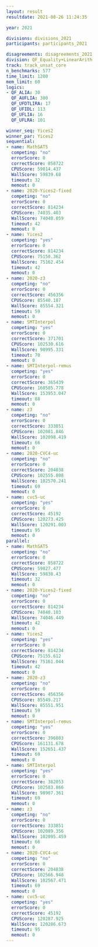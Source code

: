 ```yaml
---
layout: result
resultdate: 2021-08-26 11:24:35

year: 2021

divisions: divisions_2021
participants: participants_2021

disagreements: disagreements_2021
division: QF_Equality+LinearArith
track: track_unsat_core
n_benchmarks: 577
time_limit: 1200
mem_limit: 60
logics:
- QF_ALIA: 30
  QF_AUFLIA: 300
  QF_UFDTLIRA: 17
  QF_UFIDL: 113
  QF_UFLIA: 16
  QF_UFLRA: 101

winner_seq: Yices2
winner_par: Yices2
sequential:
- name: MathSAT5
  competing: "no"
  errorScore: 0
  correctScore: 858722
  CPUScore: 59814.437
  WallScore: 59839.68
  timeout: 32
  memout: 0
- name: 2020-Yices2-fixed
  competing: "no"
  errorScore: 0
  correctScore: 814234
  CPUScore: 74035.403
  WallScore: 74048.059
  timeout: 42
  memout: 0
- name: Yices2
  competing: "yes"
  errorScore: 0
  correctScore: 814234
  CPUScore: 75150.362
  WallScore: 75162.454
  timeout: 42
  memout: 0
- name: 2020-z3
  competing: "no"
  errorScore: 0
  correctScore: 456356
  CPUScore: 85540.187
  WallScore: 85554.321
  timeout: 59
  memout: 0
- name: SMTInterpol
  competing: "yes"
  errorScore: 0
  correctScore: 371701
  CPUScore: 102530.616
  WallScore: 98995.331
  timeout: 70
  memout: 0
- name: SMTInterpol-remus
  competing: "yes"
  errorScore: 0
  correctScore: 365439
  CPUScore: 160585.778
  WallScore: 153953.047
  timeout: 88
  memout: 0
- name: z3
  competing: "no"
  errorScore: 0
  correctScore: 333851
  CPUScore: 102081.846
  WallScore: 102098.419
  timeout: 66
  memout: 0
- name: 2020-CVC4-uc
  competing: "no"
  errorScore: 0
  correctScore: 204838
  CPUScore: 102555.808
  WallScore: 102570.241
  timeout: 69
  memout: 0
- name: cvc5-uc
  competing: "yes"
  errorScore: 0
  correctScore: 45192
  CPUScore: 120273.425
  WallScore: 120291.003
  timeout: 95
  memout: 0
parallel:
- name: MathSAT5
  competing: "no"
  errorScore: 0
  correctScore: 858722
  CPUScore: 59827.477
  WallScore: 59838.43
  timeout: 32
  memout: 0
- name: 2020-Yices2-fixed
  competing: "no"
  errorScore: 0
  correctScore: 814234
  CPUScore: 74040.103
  WallScore: 74046.449
  timeout: 42
  memout: 0
- name: Yices2
  competing: "yes"
  errorScore: 0
  correctScore: 814234
  CPUScore: 75155.612
  WallScore: 75161.044
  timeout: 42
  memout: 0
- name: 2020-z3
  competing: "no"
  errorScore: 0
  correctScore: 456356
  CPUScore: 85549.217
  WallScore: 85551.951
  timeout: 59
  memout: 0
- name: SMTInterpol-remus
  competing: "yes"
  errorScore: 0
  correctScore: 396803
  CPUScore: 161131.678
  WallScore: 152651.437
  timeout: 69
  memout: 0
- name: SMTInterpol
  competing: "yes"
  errorScore: 0
  correctScore: 382053
  CPUScore: 102583.866
  WallScore: 98907.361
  timeout: 69
  memout: 0
- name: z3
  competing: "no"
  errorScore: 0
  correctScore: 333851
  CPUScore: 102089.356
  WallScore: 102095.459
  timeout: 66
  memout: 0
- name: 2020-CVC4-uc
  competing: "no"
  errorScore: 0
  correctScore: 204838
  CPUScore: 102566.948
  WallScore: 102567.471
  timeout: 69
  memout: 0
- name: cvc5-uc
  competing: "yes"
  errorScore: 0
  correctScore: 45192
  CPUScore: 120287.925
  WallScore: 120286.673
  timeout: 95
  memout: 0
---
```

